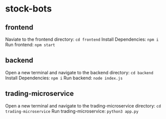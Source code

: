 # stock-bots

## frontend
Naviate to the frontend directory: ```cd frontend```
Install Dependencies: ```npm i```
Run frontend: ```npm start```

## backend
Open a new terminal and navigate to the backend directory: ```cd backend```
Install Dependencies: ```npm i```
Run backend: ```node index.js```

## trading-microservice
Open a new terminal and navigate to the trading-microservice directory: ```cd trading-microservice```
Run trading-microservice: ```python3 app.py```

